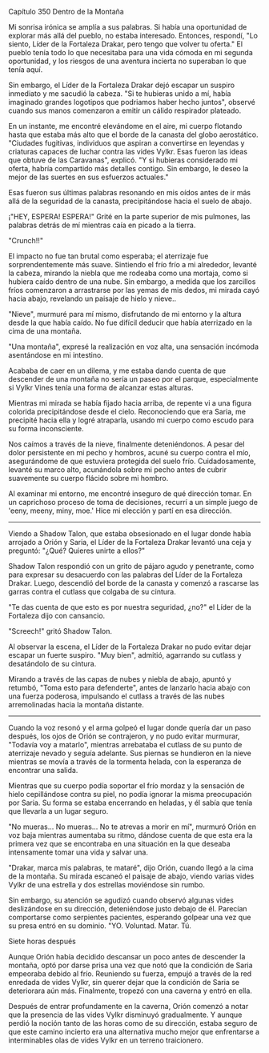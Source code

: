 
Capítulo 350 Dentro de la Montaña

Mi sonrisa irónica se amplía a sus palabras. Si había una oportunidad de explorar más allá del pueblo, no estaba interesado. Entonces, respondí, "Lo siento, Líder de la Fortaleza Drakar, pero tengo que volver tu oferta." El pueblo tenía todo lo que necesitaba para una vida cómoda en mi segunda oportunidad, y los riesgos de una aventura incierta no superaban lo que tenía aquí.

Sin embargo, el Líder de la Fortaleza Drakar dejó escapar un suspiro inmediato y me sacudió la cabeza. "Si te hubieras unido a mí, había imaginado grandes logotipos que podriamos haber hecho juntos", observé cuando sus manos comenzaron a emitir un cálido respirador plateado.

En un instante, me encontré elevándome en el aire, mi cuerpo flotando hasta que estaba más alto que el borde de la canasta del globo aerostático. "Ciudades fugitivas, individuos que aspiran a convertirse en leyendas y criaturas capaces de luchar contra las vides Vylkr. Esas fueron las ideas que obtuve de las Caravanas", explicó. "Y si hubieras considerado mi oferta, habría compartido más detalles contigo. Sin embargo, le deseo la mejor de las suertes en sus esfuerzos actuales."

Esas fueron sus últimas palabras resonando en mis oídos antes de ir más allá de la seguridad de la canasta, precipitándose hacia el suelo de abajo.

¡"HEY, ESPERA! ESPERA!" Grité en la parte superior de mis pulmones, las palabras detrás de mí mientras caía en picado a la tierra.

"Crunch!!"

El impacto no fue tan brutal como esperaba; el aterrizaje fue sorprendentemente más suave. Sintiendo el frío frío a mi alrededor, levanté la cabeza, mirando la niebla que me rodeaba como una mortaja, como si hubiera caído dentro de una nube. Sin embargo, a medida que los zarcillos fríos comenzaron a arrastrarse por las yemas de mis dedos, mi mirada cayó hacia abajo, revelando un paisaje de hielo y nieve..

"Nieve", murmuré para mí mismo, disfrutando de mi entorno y la altura desde la que había caído. No fue difícil deducir que había aterrizado en la cima de una montaña.

"Una montaña", expresé la realización en voz alta, una sensación incómoda asentándose en mi intestino.

Acababa de caer en un dilema, y me estaba dando cuenta de que descender de una montaña no sería un paseo por el parque, especialmente si Vylkr Vines tenía una forma de alcanzar estas alturas.

Mientras mi mirada se había fijado hacia arriba, de repente vi a una figura colorida precipitándose desde el cielo. Reconociendo que era Saria, me precipité hacia ella y logré atraparla, usando mi cuerpo como escudo para su forma inconsciente.

Nos caímos a través de la nieve, finalmente deteniéndonos. A pesar del dolor persistente en mi pecho y hombros, acuné su cuerpo contra el mío, asegurándome de que estuviera protegida del suelo frío. Cuidadosamente, levanté su marco alto, acunándola sobre mi pecho antes de cubrir suavemente su cuerpo flácido sobre mi hombro.

Al examinar mi entorno, me encontré inseguro de qué dirección tomar. En un caprichoso proceso de toma de decisiones, recurrí a un simple juego de 'eeny, meeny, miny, moe.' Hice mi elección y partí en esa dirección.

---

Viendo a Shadow Talon, que estaba obsesionado en el lugar donde había arrojado a Orión y Saria, el Líder de la Fortaleza Drakar levantó una ceja y preguntó: "¿Qué? Quieres unirte a ellos?"

Shadow Talon respondió con un grito de pájaro agudo y penetrante, como para expresar su desacuerdo con las palabras del Líder de la Fortaleza Drakar. Luego, descendió del borde de la canasta y comenzó a rascarse las garras contra el cutlass que colgaba de su cintura.

"Te das cuenta de que esto es por nuestra seguridad, ¿no?" el Líder de la Fortaleza dijo con cansancio.

"Screech!" gritó Shadow Talon.

Al observar la escena, el Líder de la Fortaleza Drakar no pudo evitar dejar escapar un fuerte suspiro. "Muy bien", admitió, agarrando su cutlass y desatándolo de su cintura.

Mirando a través de las capas de nubes y niebla de abajo, apuntó y retumbó, "Toma esto para defenderte", antes de lanzarlo hacia abajo con una fuerza poderosa, impulsando el cutlass a través de las nubes arremolinadas hacia la montaña distante.

---

Cuando la voz resonó y el arma golpeó el lugar donde quería dar un paso después, los ojos de Orión se contrajeron, y no pudo evitar murmurar, "Todavía voy a matarlo", mientras arrebataba el cutlass de su punto de aterrizaje nevado y seguía adelante. Sus piernas se hundieron en la nieve mientras se movía a través de la tormenta helada, con la esperanza de encontrar una salida.

Mientras que su cuerpo podía soportar el frío mordaz y la sensación de hielo cepillándose contra su piel, no podía ignorar la misma preocupación por Saria. Su forma se estaba encerrando en heladas, y él sabía que tenía que llevarla a un lugar seguro.

"No mueras... No mueras... No te atrevas a morir en mí", murmuró Orión en voz baja mientras aumentaba su ritmo, dándose cuenta de que esta era la primera vez que se encontraba en una situación en la que deseaba intensamente tomar una vida y salvar una.

"Drakar, marca mis palabras, te mataré", dijo Orión, cuando llegó a la cima de la montaña. Su mirada escaneó el paisaje de abajo, viendo varias vides Vylkr de una estrella y dos estrellas moviéndose sin rumbo.

Sin embargo, su atención se agudizó cuando observó algunas vides deslizándose en su dirección, deteniéndose justo debajo de él. Parecían comportarse como serpientes pacientes, esperando golpear una vez que su presa entró en su dominio. "YO. Voluntad. Matar. Tú.

Siete horas después

Aunque Orión había decidido descansar un poco antes de descender la montaña, optó por darse prisa una vez que notó que la condición de Saria empeoraba debido al frío. Reuniendo su fuerza, empujó a través de la red enredada de vides Vylkr, sin querer dejar que la condición de Saria se deteriorara aún más. Finalmente, tropezó con una caverna y entró en ella.

Después de entrar profundamente en la caverna, Orión comenzó a notar que la presencia de las vides Vylkr disminuyó gradualmente. Y aunque perdió la noción tanto de las horas como de su dirección, estaba seguro de que este camino incierto era una alternativa mucho mejor que enfrentarse a interminables olas de vides Vylkr en un terreno traicionero.
